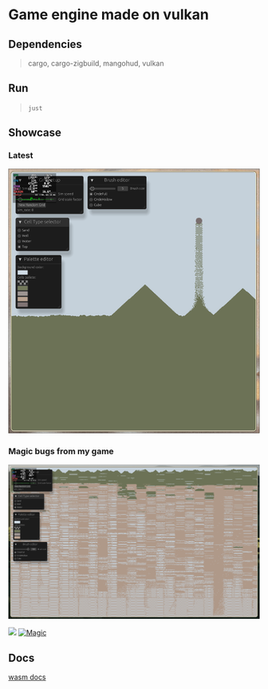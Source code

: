 # Game engine made on vulkan

## Dependencies

> cargo, cargo-zigbuild, mangohud, vulkan

## Run

>`just`

## Showcase

### Latest

![latest](./static/Latest.png)

### Magic bugs from my game

![magic](./static/Game.png)

![](https://www.youtube.com/watch?v=l_o-6ujMl60)
[![Magic](https://i.ytimg.com/vi/l_o-6ujMl60/maxresdefault.jpg)](https://www.youtube.com/watch?v=l_o-6ujMl60)


## Docs
[wasm docs](https://component-model.bytecodealliance.org/)
